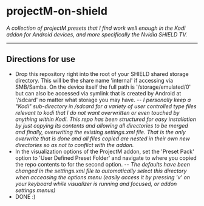 # projectM-on-shield

_A collection of projectM presets that I find work well enough in the Kodi addon for Android devices, and more specifically the Nvidia SHIELD TV._

---

## Directions for use
- Drop this repository right into the root of your SHIELD shared storage directory. This will be the share name 'internal' if accessing via SMB/Samba. On the device itself the full path is '/storage/emulated/0' but can also be accessed via symlink that is created by Android at '/sdcard' no matter what storage you may have.
-- _I personally keep a "Kodi" sub-directory in /sdcard for a variety of user controlled type files relevant to kodi that I do not want overwritten or even touched by anything within Kodi. This repo has been structured for easy installation by just copying its contents and allowing all directories to be merged and finally, overwriting the existing settings.xml file. That is the only overwrite that is done and all files copied are nested in their own new directories so as not to conflict with the addon._
- In the visualization options of the ProjectM addon, set the 'Preset Pack' option to 'User Defined Preset Folder' and navigate to where you copied the repo contents to for the second option.
-- _The defaults have been changed in the settings.xml file to automatically select this directory when acceasing the options menu (easily access it by pressing 'v' on your keyboard while visualizer is running and focused, or addon settings menus)_
- DONE :)
